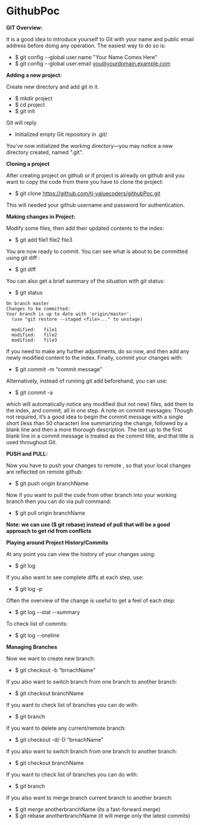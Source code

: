 # GithubPoc

**GIT Overview:**

It is a good idea to introduce yourself to Git with your name and public email address before doing any operation. The easiest way to do so is:
- $ git config --global user.name "Your Name Comes Here"
- $ git config --global user.email you@yourdomain.example.com

**Adding a new project:**

Create new directory and add git in it.
  - $ mkdir project
  - $ cd project
  - $ git init

Git will reply
  - Initialized empty Git repository in .git/

You’ve now initialized the working directory—​you may notice a new directory created, named ".git".

**Cloning a  project**

After creating project on github or if project is already on github and you want to copy the code from there you have to clone the project:
- $ git clone https://github.com/tj-valuecoders/githubPoc.git

This  will needed your github username and password for authentication.

**Making changes in Project:**

Modify some files, then add their updated contents to the index:
- $ git add file1 file2 file3

You are now ready to commit. You can see what is about to be committed using git diff :
- $ git diff

You can also get a brief summary of the situation with git status:
- $ git status
```
On branch master
Changes to be committed:
Your branch is up to date with 'origin/master'.
  (use "git restore --staged <file>..." to unstage)

  modified:   file1
  modified:   file2
  modified:   file3
```
  
If you need to make any further adjustments, do so now, and then add any newly modified content to the index. Finally, commit your changes with:

- $ git commit -m “commit message”

Alternatively, instead of running git add beforehand, you can use:

- $ git commit -a

which will automatically notice any modified (but not new) files, add them to the index, and commit, all in one step.
A note on commit messages: Though not required, it’s a good idea to begin the commit message with a single short (less than 50 character) line summarizing the change, followed by a blank line and then a more thorough description. The text up to the first blank line in a commit message is treated as the commit title, and that title is used throughout Git.
  
**PUSH and PULL:**

Now you have to push your changes to remote , so that your local changes are reflected on remote github:
- $ git push origin branchName

Now if you want to pull the code from other branch into your working branch then you can do via pull command:
- $ git pull origin branchName

**Note: we can use ($ git rebase) instead of pull that will be a good approach to get rid from conflicts**



**Playing around Project History/Commits**

At any point you can view the history of your changes using:
- $ git log

If you also want to see complete diffs at each step, use:
- $ git log -p

Often the overview of the change is useful to get a feel of each step:
- $ git log --stat --summary

To check list of commits:
- $ git log --oneline
 
**Managing Branches**

Now we want to create new branch:
- $ git checkout -b “brnachName”

If you also want to switch branch from one branch to another branch:
- $ git checkout branchName

If you want to check list of branches you can do with:
- $ git branch

If you want to delete any current/remote branch:
- $ git checkout -d/-D “brnachName”

If you also want to switch branch from one branch to another branch:
- $ git checkout branchName

If you want to check list of branches you can do with:
- $ git branch

If you also want to merge branch current branch to another branch:
- $ git merge anotherbranchName (its a fast-forward merge)
- $ git rebase anotherbranchName (it will merge only the latest commits)
